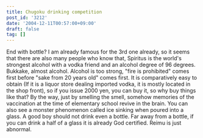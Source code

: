 ```yaml
---
title: Chugoku drinking competition
post_id: '3212'
date: '2004-12-11T00:57:00+09:00'
draft: false
tag: []
---
```


End with bottle? I am already famous for the 3rd one already, so it seems that there are also many people who know that, Spiritus is the world's strongest alcohol with a vodka friend and an alcohol degree of 96 degrees. Bukkake, almost alcohol. Alcohol is too strong, "fire is prohibited" comes first before "sake from 20 years old" comes first. It is comparatively easy to obtain (If it is a liquor store dealing imported vodka, it is mostly located in the shop front), so if you issue 2000 yen, you can buy it, so why buy things like that? By the way, just by smelling the smell, somehow memories of the vaccination at the time of elementary school revive in the brain. You can also see a monster phenomenon called ice sinking when poured into a glass. A good boy should not drink even a bottle. Far away from a bottle, if you can drink a half of a glass it is already God certified. Reimu is just abnormal.